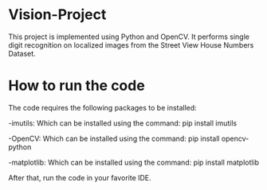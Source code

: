 # Vision-Project

This project is implemented using Python and OpenCV. It performs single digit recognition on localized images from the Street View House Numbers Dataset.

# How to run the code

The code requires the following packages to be installed:

  -imutils:
      Which can be installed using the command:
          pip install imutils

  -OpenCV:
      Which can be installed using the command:
          pip install opencv-python

  -matplotlib:
      Which can be installed using the command:
          pip install matplotlib

After that, run the code in your favorite IDE.
